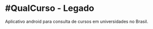 #QualCurso - Legado
=========

Aplicativo android para consulta de cursos em universidades no Brasil. 
